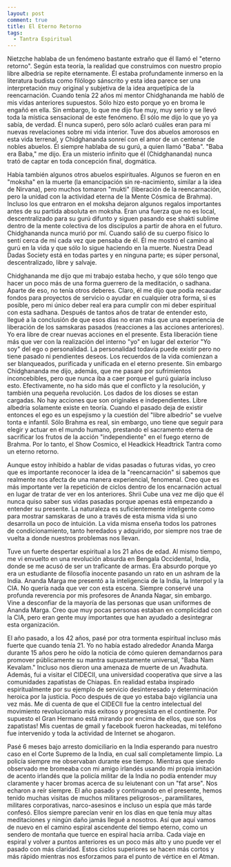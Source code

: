 ```yaml
---
layout: post
comment: true
title: El Eterno Retorno
tags: 
  - Tantra Espiritual
---
```



Nietzche hablaba de un fenómeno bastante extraño que él llamó el "eterno retorno". Según esta teoría, la realidad que construimos con nuestro propio libre albedria se repite eternamente. Él estaba profundamente inmerso en la literatura budista como filólogo sánscrito y esta idea parece ser una interpretación muy original y subjetiva de la idea arquetípica de la reencarnación. Cuando tenía 22 años mi mentor Chidghananda me habló de mis vidas anteriores supuestos. Sólo hizo esto porque yo en broma le engañó en ella. Sin embargo, lo que me dijo fue muy, muy serio y se llevó toda la mística sensacional de este fenómeno. Él sólo me dijo lo que yo ya sabía, de verdad. Él nunca superó, pero sólo aclaró cuáles eran para mí nuevas revelaciones sobre mi vida interior. Tuve dos abuelos amorosos en esta vida terrenal, y Chidghananda sonreí con el amor de un centenar de nobles abuelos. Él siempre hablaba de su gurú, a quien llamó "Baba". "Baba era Baba," me dijo. Era un misterio infinito que él (Chidghananda) nunca trató de captar en toda concepción final, dogmática.

Había también algunos otros abuelos espirituales. Algunos se fueron en en "moksha" en la muerte (la emancipación sin re-nacimiento, similar a la idea de Nirvana), pero muchos tomaron "mukti" (liberación de la reencarnación, pero la unidad con la actividad eterna de la Mente Cósmica de Brahma). Incluso los que entraron en el moksha dejaron algunos regalos importantes antes de su partida absoluta en moksha. Eran una fuerza que no es local, descentralizado para su gurú difunto y siguen pasando ese shakti sublime dentro de la mente colectiva de los discípulos a partir de ahora en el futuro. Chidghananda nunca murió por mí. Cuando salió de su cuerpo físico lo sentí cerca de mí cada vez que pensaba de él. Él me mostró el camino al gurú en la vida y que sólo lo sigue haciendo en la muerte.  Nuestra Dead Dadas Society está en todas partes y en ninguna parte; es súper personal, descentralizado, libre y salvaje.

Chidghananda me dijo que mi trabajo estaba hecho, y que sólo tengo que hacer un poco más de una forma guerrero de la meditación, o sadhana. Aparte de eso, no tenía otros deberes. Claro, él me dijo que podía recaudar fondos para proyectos de servicio o ayudar en cualquier otra forma, si es posible, pero mi único deber real era para cumplir con mi deber espiritual con esta sadhana. Después de tantos años de tratar de entender esto, llegué a la conclusión de que esos días no eran más que una experiencia de liberación de los samskaras pasados (reacciones a las acciones anteriores). Yo era libre de crear nuevas acciones en el presente. Esta liberación tiene más que ver con la realización del interno "yo" en lugar del exterior "Yo soy" del ego o personalidad. La personalidad todavía puede existir pero no tiene pasado ni pendientes deseos. Los recuerdos de la vida comienzan a ser blanqueados, purificada y unificada en el eterno presente. Sin embargo Chidghananda me dijo, además, que me pasaré por sufrimientos inconcebibles, pero que nunca iba a caer porque el gurú guiaría incluso esto. Efectivamente, no ha sido más que el conflicto y la resolución, y también una pequeña revolución. Los dados de los dioses se estan cargadas. No hay acciones que son originales e independientes. Libre albedria solamente existe en teoría. Cuando el pasado deja de existir entonces el ego es un espejismo y la cuestión del "libre albedrío" se vuelve tonta e infantil. Sólo Brahma es real, sin embargo, uno tiene que seguir para elegir y actuar en el mundo humano, prestando el sacramento eterna de sacrificar los frutos de la acción "independiente" en el fuego eterno de Brahma. Por lo tanto, el Show Cosmico, el Headkick Headtrick Tantra como un eterno retorno.

Aunque estoy inhibido a hablar de vidas pasadas o futuras vidas, yo creo que es importante reconocer la idea de la "reencarnación" si sabemos que realmente nos afecta de una manera experiencial, fenomenal. Creo que es más importante ver la repetición de ciclos dentro de los encarnación actual en lugar de tratar de ver en los anteriores. Shrii Cube una vez me dijo que él nunca quiso saber sus vidas pasadas porque apenas está empezando a entender su presente. La naturaleza es  suficientemente inteligente como para mostrar samskaras de uno a través de esta misma vida si uno desarrolla un poco de intuición. La vida misma enseña todos los patrones de condicionamiento, tanto heredados y adquirido, por siempre nos trae de vuelta a donde nuestros problemas nos llevan.

Tuve un fuerte despertar espiritual a los 21 años de edad. Al mismo tiempo, me vi envuelto en una revolución absurda en Bengala Occidental, India, donde se me acusó de ser un traficante de armas. Era absurdo porque yo era un estudiante de filosofía inocente pasando un rato en un ashram de la India. Ananda Marga me presentó a la inteligencia de la India, la Interpol y la CIA. No quería nada que ver con esta escena. Siempre conservé una profunda reverencia por mis profesores de Ananda Nagar, sin embargo. Vine a desconfiar de la mayoría de las personas que usan uniformes de Ananda Marga. Creo que muy pocas personas estaban en complicidad con la CIA, pero eran gente muy importantes que han ayudado a desintegrar esta organización.

El año pasado, a los 42 años, pasé por otra tormenta espiritual incluso más fuerte que cuando tenía 21. Yo no había estado alrededor Ananda Marga durante 15 años pero he oído la noticia de cómo quieren demandarnos para promover públicamente su mantra supuestamente universal, "Baba Nam Kevalam." Incluso nos dieron una amenaza de muerte de un Avadhuta. Además, fui a visitar el CIDECII, una universidad cooperativa que sirve a las comunidades zapatistas de Chiapas. En realidad estaba inspirado espiritualmente por su ejemplo de servicio desinteresado y determinación heroica por la justicia. Poco después de que yo estaba bajo vigilancia una vez más. Me di cuenta de que el CIDECII fue la centro intelectual del movimiento revolucionario más exitoso y progresista en el continente. Por supuesto el Gran Hermano está mirando por encima de ellos, que son los zapatistas! Mis cuentas de gmail y facebook fueron hackeadas, mi teléfono fue intervenido y toda la actividad de Internet se ahogaron.

Pasé 6 meses bajo arresto domiciliario en la India esperando para nuestro caso en el Corte Supremo de la India, en cual salí completamente limpio. La policía siempre me observaban durante ese tiempo. Mientras que siendo observado me bromeaba con mi amigo irlandés usando mi propia  imitación de acento irlandés que la policía militar de la India no podía entender muy claramente y hacer bromas acerca de su leiutenant con un "fat arse". Nos echaron a reír siempre. El año pasado y continuando en el presente, hemos tenido muchas visitas de muchos militares peligrosos-, paramilitares, militares corporativas, narco-asesinos e incluso un espía que más tarde confesó. Ellos siempre parecían venir en los días en que tenía muy altas meditaciones y ningún daño jamás llegué a nosotros. Así que aquí vamos de nuevo en el camino espiral ascendente del tiempo eterno, como un sendero de montaña que tuerce en espiral hacia arriba. Cada viaje en espiral y volver a puntos anteriores es un poco más alto y uno puede ver el pasado con más claridad. Estos ciclos superiores se hacen más cortos y más rápido mientras nos esforzamos para el punto de vértice en el Atman.
